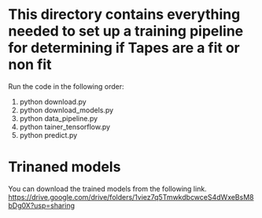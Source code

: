 # This directory contains everything needed to set up a training pipeline for determining if Tapes are a fit or non fit

Run the code in the following order:

1. python download.py
2. python download_models.py
3. python data_pipeline.py
4. python tainer_tensorflow.py
5. python predict.py

# Trinaned models
You can download the trained models from the following link.
https://drive.google.com/drive/folders/1viez7q5TmwkdbcwceS4dWxeBsM8bDg0X?usp=sharing
